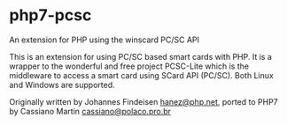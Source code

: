 # php7-pcsc
An extension for PHP using the winscard PC/SC API

This is an extension for using PC/SC based smart cards with PHP. 
It is a wrapper to the wonderful and free project PCSC-Lite which is the 
middleware to access a smart card using SCard API (PC/SC). Both Linux and
Windows are supported.

Originally written by Johannes Findeisen <hanez@php.net>, ported to PHP7
by Cassiano Martin <cassiano@polaco.pro.br>
